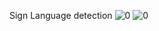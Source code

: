 Sign Language detection 
![0](https://github.com/user-attachments/assets/d8795bd0-b8c5-4e29-8d1f-eb37fecf2f57)
![0](https://github.com/user-attachments/assets/0debbc7d-1c93-4ba0-8bb9-55a8930d58ab)
